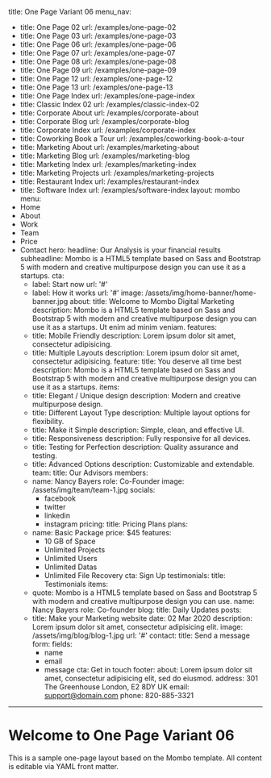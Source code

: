 title: One Page Variant 06
menu_nav:
  - title: One Page 02
    url: /examples/one-page-02
  - title: One Page 03
    url: /examples/one-page-03
  - title: One Page 06
    url: /examples/one-page-06
  - title: One Page 07
    url: /examples/one-page-07
  - title: One Page 08
    url: /examples/one-page-08
  - title: One Page 09
    url: /examples/one-page-09
  - title: One Page 12
    url: /examples/one-page-12
  - title: One Page 13
    url: /examples/one-page-13
  - title: One Page Index
    url: /examples/one-page-index
  - title: Classic Index 02
    url: /examples/classic-index-02
  - title: Corporate About
    url: /examples/corporate-about
  - title: Corporate Blog
    url: /examples/corporate-blog
  - title: Corporate Index
    url: /examples/corporate-index
  - title: Coworking Book a Tour
    url: /examples/coworking-book-a-tour
  - title: Marketing About
    url: /examples/marketing-about
  - title: Marketing Blog
    url: /examples/marketing-blog
  - title: Marketing Index
    url: /examples/marketing-index
  - title: Marketing Projects
    url: /examples/marketing-projects
  - title: Restaurant Index
    url: /examples/restaurant-index
  - title: Software Index
    url: /examples/software-index
layout: mombo
menu:
  - Home
  - About
  - Work
  - Team
  - Price
  - Contact
hero:
  headline: Our Analysis is your financial results
  subheadline: Mombo is a HTML5 template based on Sass and Bootstrap 5 with modern and creative multipurpose design you can use it as a startups.
  cta:
    - label: Start now
      url: '#'
    - label: How it works
      url: '#'
  image: /assets/img/home-banner/home-banner.jpg
about:
  title: Welcome to Mombo Digital Marketing
  description: Mombo is a HTML5 template based on Sass and Bootstrap 5 with modern and creative multipurpose design you can use it as a startups. Ut enim ad minim veniam.
  features:
    - title: Mobile Friendly
      description: Lorem ipsum dolor sit amet, consectetur adipisicing.
    - title: Multiple Layouts
      description: Lorem ipsum dolor sit amet, consectetur adipisicing.
feature:
  title: You deserve all time best
  description: Mombo is a HTML5 template based on Sass and Bootstrap 5 with modern and creative multipurpose design you can use it as a startups.
  items:
    - title: Elegant / Unique design
      description: Modern and creative multipurpose design.
    - title: Different Layout Type
      description: Multiple layout options for flexibility.
    - title: Make it Simple
      description: Simple, clean, and effective UI.
    - title: Responsiveness
      description: Fully responsive for all devices.
    - title: Testing for Perfection
      description: Quality assurance and testing.
    - title: Advanced Options
      description: Customizable and extendable.
team:
  title: Our Advisors
  members:
    - name: Nancy Bayers
      role: Co-Founder
      image: /assets/img/team/team-1.jpg
      socials:
        - facebook
        - twitter
        - linkedin
        - instagram
pricing:
  title: Pricing Plans
  plans:
    - name: Basic Package
      price: $45
      features:
        - 10 GB of Space
        - Unlimited Projects
        - Unlimited Users
        - Unlimited Datas
        - Unlimited File Recovery
      cta: Sign Up
testimonials:
  title: Testimonials
  items:
    - quote: Mombo is a HTML5 template based on Sass and Bootstrap 5 with modern and creative multipurpose design you can use.
      name: Nancy Bayers
      role: Co-founder
blog:
  title: Daily Updates
  posts:
    - title: Make your Marketing website
      date: 02 Mar 2020
      description: Lorem ipsum dolor sit amet, consectetur adipisicing elit.
      image: /assets/img/blog/blog-1.jpg
      url: '#'
contact:
  title: Send a message
  form:
    fields:
      - name
      - email
      - message
    cta: Get in touch
footer:
  about: Lorem ipsum dolor sit amet, consectetur adipisicing elit, sed do eiusmod.
  address: 301 The Greenhouse London, E2 8DY UK
  email: support@domain.com
  phone: 820-885-3321
---

# Welcome to One Page Variant 06

This is a sample one-page layout based on the Mombo template. All content is editable via YAML front matter.
